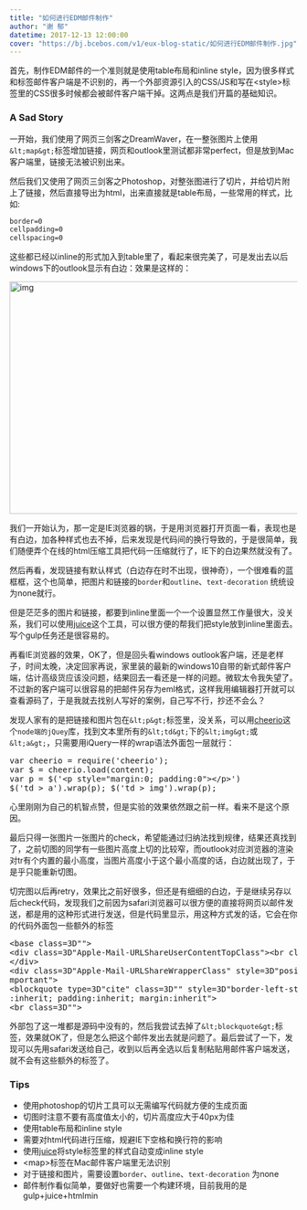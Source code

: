 ```yaml
---
title: "如何进行EDM邮件制作"
author: "谢 郁"
datetime: 2017-12-13 12:00:00
cover: "https://bj.bcebos.com/v1/eux-blog-static/如何进行EDM邮件制作.jpg"
---
```


首先，制作EDM邮件的一个准则就是使用table布局和inline style，因为很多样式和标签邮件客户端是不识别的，再一个外部资源引入的CSS/JS和写在&lt;style&gt;标签里的CSS很多时候都会被邮件客户端干掉。这两点是我们开篇的基础知识。

### A Sad Story

一开始，我们使用了网页三剑客之DreamWaver，在一整张图片上使用`&lt;map&gt;`标签增加链接，网页和outlook里测试都非常perfect，但是放到Mac客户端里，链接无法被识别出来。

然后我们又使用了网页三剑客之Photoshop，对整张图进行了切片，并给切片附上了链接，然后直接导出为html，出来直接就是table布局，一些常用的样式，比如:

```css
border=0
cellpadding=0
cellspacing=0
```

这些都已经以inline的形式加入到table里了，看起来很完美了，可是发出去以后windows下的outlook显示有白边：效果是这样的：

<img src="http://text-learn.qiniudn.com/92229A82923CC488CB77AD3C2F914195.JPG" alt="img" width="1004" height="407" />

我们一开始认为，那一定是IE浏览器的锅，于是用浏览器打开页面一看，表现也是有白边，加各种样式也去不掉，后来发现是代码间的换行导致的，于是很简单，我们随便弄个在线的html压缩工具把代码一压缩就行了，IE下的白边果然就没有了。

然后再看，发现链接有默认样式（白边存在时不出现，很神奇），一个很难看的蓝框框，这个也简单，把图片和链接的`border`和`outline`、`text-decoration` 统统设为none就行。

但是茫茫多的图片和链接，都要到inline里面一个一个设置显然工作量很大，没关系，我们可以使用[juice](https://github.com/Automattic/juice)这个工具，可以很方便的帮我们把style放到inline里面去。写个gulp任务还是很容易的。

再看IE浏览器的效果，OK了，但是回头看windows outlook客户端，还是老样子，时间太晚，决定回家再说，家里装的最新的windows10自带的新式邮件客户端，估计高级货应该没问题，结果回去一看还是一样的问题。微软太令我失望了。不过新的客户端可以很容易的把邮件另存为eml格式，这样我用编辑器打开就可以查看源码了，于是我就去找别人写好的案例，自己写不行，抄还不会么？

发现人家有的是把链接和图片包在`&lt;p&gt;`标签里，没关系，可以用[cheerio](https://github.com/cheeriojs/cheerio)这个`node端的jQuey`库，找到文本里所有的`&lt;td&gt;`下的`&lt;img&gt;`或`&lt;a&gt;`，只需要用iQuery一样的wrap语法外面包一层就行：
<pre class="EnlighterJSRAW" data-enlighter-language="js">var cheerio = require('cheerio');
var $ = cheerio.load(content);
var p = $('&lt;p style="margin:0; padding:0"&gt;&lt;/p&gt;')
$('td &gt; a').wrap(p); $('td &gt; img').wrap(p);</pre>
心里刚刚为自己的机智点赞，但是实验的效果依然跟之前一样。看来不是这个原因。

最后只得一张图片一张图片的check，希望能通过归纳法找到规律，结果还真找到了，之前切图的同学有一些图片高度上切的比较窄，而outlook对应浏览器的渲染对tr有个内置的最小高度，当图片高度小于这个最小高度的话，白边就出现了，于是乎只能重新切图。

切完图以后再retry，效果比之前好很多，但还是有细细的白边，于是继续另存以后check代码，发现我们之前因为safari浏览器可以很方便的直接将网页以邮件发送，都是用的这种形式进行发送，但是代码里显示，用这种方式发的话，它会在你的代码外面包一些额外的标签
<pre class="EnlighterJSRAW" data-enlighter-language="html">&lt;base class=3D""&gt;
&lt;div class=3D"Apple-Mail-URLShareUserContentTopClass"&gt;&lt;br class=3D""&gt;
&lt;/div&gt;
&lt;div class=3D"Apple-Mail-URLShareWrapperClass" style=3D"position:relative!i=
mportant"&gt;
&lt;blockquote type=3D"cite" class=3D"" style=3D"border-left-style:none; color=
:inherit; padding:inherit; margin:inherit"&gt;
&lt;br class=3D""&gt;</pre>
外部包了这一堆都是源码中没有的，然后我尝试去掉了`&lt;blockquote&gt;`标签，效果就OK了，但是怎么把这个邮件发出去就是问题了。最后尝试了一下，发现可以先用safari发送给自己，收到以后再全选以后复制粘贴用邮件客户端发送，就不会有这些额外的标签了。

### Tips

- 使用photoshop的切片工具可以无需编写代码就方便的生成页面
- 切图时注意不要有高度值太小的，切片高度应大于40px为佳
- 使用table布局和inline style
- 需要对html代码进行压缩，规避IE下空格和换行符的影响
- 使用[juice](https://github.com/Automattic/juice)将style标签里的样式自动变成inline style
- &lt;map&gt;标签在Mac邮件客户端里无法识别
- 对于链接和图片，需要设置`border`、`outline`、`text-decoration` 为none
- 邮件制作看似简单，要做好也需要一个构建环境，目前我用的是gulp+juice+htmlmin
